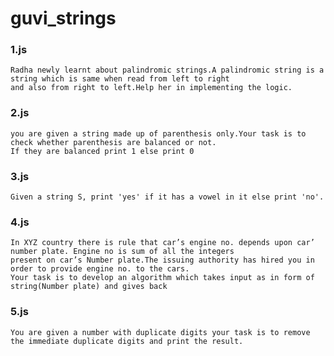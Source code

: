 # guvi_strings

### 1.js
    Radha newly learnt about palindromic strings.A palindromic string is a string which is same when read from left to right 
    and also from right to left.Help her in implementing the logic.

### 2.js
    you are given a string made up of parenthesis only.Your task is to check whether parenthesis are balanced or not.
    If they are balanced print 1 else print 0

### 3.js
    Given a string S, print 'yes' if it has a vowel in it else print 'no'.

### 4.js
    In XYZ country there is rule that car’s engine no. depends upon car’ number plate. Engine no is sum of all the integers
    present on car’s Number plate.The issuing authority has hired you in order to provide engine no. to the cars.
    Your task is to develop an algorithm which takes input as in form of string(Number plate) and gives back

### 5.js
    You are given a number with duplicate digits your task is to remove the immediate duplicate digits and print the result.
